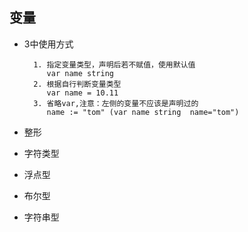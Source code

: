 ## 变量

- 3中使用方式
    
        1. 指定变量类型，声明后若不赋值，使用默认值
           var name string 
        2. 根据自行判断变量类型
           var name = 10.11
        3. 省略var,注意：左侧的变量不应该是声明过的
           name := "tom" (var name string  name="tom")

- 整形

- 字符类型

- 浮点型

- 布尔型

- 字符串型



